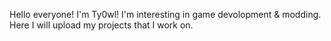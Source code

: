 Hello everyone! I'm Ty0wl! I'm interesting in game devolopment & modding. Here I will upload my projects that I work on.
